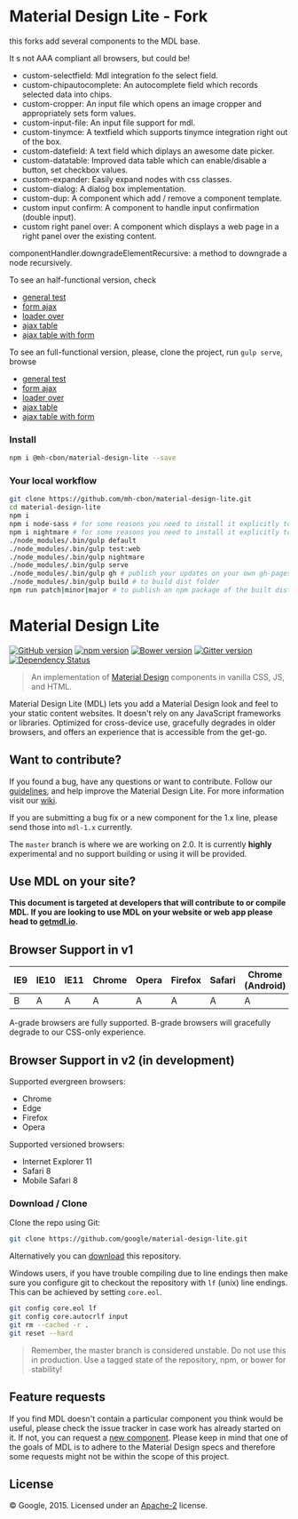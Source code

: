 # Material Design Lite - Fork

this forks add several components to the MDL base.

It s not AAA compliant all browsers, but could be!

- custom-selectfield: Mdl integration fo the select field.
- custom-chipautocomplete: An autocomplete field which records selected data into chips.
- custom-cropper: An input file which opens an image cropper and appropriately sets form values.
- custom-input-file: An input file support for mdl.
- custom-tinymce: A textfield which supports tinymce integration right out of the box.
- custom-datefield: A text field which diplays an awesome date picker.
- custom-datatable: Improved data table which can enable/disable a button, set checkbox values.
- custom-expander: Easily expand nodes with css classes.
- custom-dialog: A dialog box implementation.
- custom-dup: A component which add / remove a component template.
- custom input confirm: A component to handle input confirmation (double input).
- custom right panel over: A component which displays a web page in a right panel over the existing content.

componentHandler.downgradeElementRecursive: a method to downgrade a node recursively.


To see an half-functional version, check
- [general test](https://mh-cbon.github.io/material-design-lite/test.html)
- [form ajax](https://mh-cbon.github.io/material-design-lite/test-form-ajax.html)
- [loader over](https://mh-cbon.github.io/material-design-lite/test-loaderover.html)
- [ajax table](https://mh-cbon.github.io/material-design-lite/test-ajax-table.html)
- [ajax table with form](https://mh-cbon.github.io/material-design-lite/test-form-ajax-table.html)

To see an full-functional version, please, clone the project, run `gulp serve`, browse
- [general test](http://localhost:5000/test.html)
- [form ajax](http://localhost:5000/test-form-ajax.html)
- [loader over](http://localhost:5000/test-loaderover.html)
- [ajax table](http://localhost:5000/test-ajax-table.html)
- [ajax table with form](http://localhost:5000/test-form-ajax-table.html)

### Install

```sh
npm i @mh-cbon/material-design-lite --save
```

### Your local workflow

```sh
git clone https://github.com/mh-cbon/material-design-lite.git
cd material-design-lite
npm i
npm i node-sass # for some reasons you need to install it explicitly to trigger the install script.
npm i nightmare # for some reasons you need to install it explicitly to trigger the install script.
./node_modules/.bin/gulp default
./node_modules/.bin/gulp test:web
./node_modules/.bin/gulp nightmare
./node_modules/.bin/gulp serve
./node_modules/.bin/gulp gh # publish your updates on your own gh-pages branch.
./node_modules/.bin/gulp build # to build dist folder
npm run patch|minor|major # to publish an npm package of the built dist folder
```

# Material Design Lite

[![GitHub version](https://badge.fury.io/gh/google%2Fmaterial-design-lite.svg)](https://badge.fury.io/gh/google%2Fmaterial-design-lite)
[![npm version](https://badge.fury.io/js/material-design-lite.svg)](https://badge.fury.io/js/material-design-lite)
[![Bower version](https://badge.fury.io/bo/material-design-lite.svg)](https://badge.fury.io/bo/material-design-lite)
[![Gitter version](https://img.shields.io/gitter/room/gitterHQ/gitter.svg)](https://gitter.im/google/material-design-lite)
[![Dependency Status](https://david-dm.org/google/material-design-lite.svg)](https://david-dm.org/google/material-design-lite)

> An implementation of [Material Design](http://www.google.com/design/spec/material-design/introduction.html)
components in vanilla CSS, JS, and HTML.

Material Design Lite (MDL) lets you add a Material Design look and feel to your
static content websites. It doesn't rely on any JavaScript frameworks or
libraries. Optimized for cross-device use, gracefully degrades in older
browsers, and offers an experience that is accessible from the get-go.

## Want to contribute?

If you found a bug, have any questions or want to contribute. Follow our
[guidelines](https://github.com/google/material-design-lite/blob/master/CONTRIBUTING.md),
and help improve the Material Design Lite. For more information visit our
[wiki](https://github.com/google/material-design-lite/wiki).

If you are submitting a bug fix or a new component for the 1.x line, please send those into `mdl-1.x` currently.

The `master` branch is where we are working on 2.0.
It is currently **highly** experimental and no support building or using it will be provided.

## Use MDL on your site?

**This document is targeted at developers that will contribute to or compile
MDL. If you are looking to use MDL on your website or web app please head to
[getmdl.io](http://getmdl.io).**

## Browser Support in v1


| IE9 | IE10 | IE11 | Chrome | Opera | Firefox | Safari | Chrome (Android) | Mobile Safari |
|-----|------|------|--------|-------|---------|--------|------------------|---------------|
| B   | A    | A    | A      | A     | A       | A      | A                | A             |

A-grade browsers are fully supported. B-grade browsers will gracefully degrade
to our CSS-only experience.

## Browser Support in v2 (in development)

Supported evergreen browsers:

- Chrome
- Edge
- Firefox
- Opera

Supported versioned browsers:

- Internet Explorer 11
- Safari 8
- Mobile Safari 8

### Download / Clone

Clone the repo using Git:

```bash
git clone https://github.com/google/material-design-lite.git
```

Alternatively you can [download](https://github.com/google/material-design-lite/archive/master.zip)
this repository.

Windows users, if you have trouble compiling due to line endings then make sure
you configure git to checkout the repository with `lf` (unix) line endings. This
can be achieved by setting `core.eol`.

```bash
git config core.eol lf
git config core.autocrlf input
git rm --cached -r .
git reset --hard
```

> Remember, the master branch is considered unstable. Do not use this in
production. Use a tagged state of the repository, npm, or bower for stability!

## Feature requests

If you find MDL doesn't contain a particular component you think would be
useful, please check the issue tracker in case work has already started on it.
If not, you can request a [new component](https://github.com/Google/material-design-lite/issues/new?title=[Component%20Request]%20{Component}&body=Please%20include:%0A*%20Description%0A*%20Material%20Design%20Spec%20link%0A*%20Use%20Case%28s%29).
Please keep in mind that one of the goals of MDL is to adhere to the Material
Design specs and therefore some requests might not be within the scope of this
project.

## License

© Google, 2015. Licensed under an
[Apache-2](https://github.com/google/material-design-lite/blob/master/LICENSE)
license.
